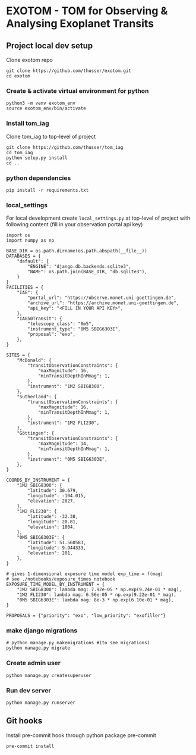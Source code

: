 # EXOTOM - TOM for Observing & Analysing Exoplanet Transits

## Project local dev setup
Clone exotom repo
```
git clone https://github.com/thusser/exotom.git
cd exotom
```

### Create & activate virtual environment for python
```
python3 -m venv exotom_env
source exotom_env/bin/activate
```

### Install tom_iag

Clone tom_iag to top-level of project
```
git clone https://github.com/thusser/tom_iag
cd tom_iag
python setup.py install
cd ..
```

### python dependencies
```
pip install -r requirements.txt
```

### local_settings
For local development create `local_settings.py` at top-level of project with following content (fill in your observation portal api key)
```
import os
import numpy as np

BASE_DIR = os.path.dirname(os.path.abspath(__file__))
DATABASES = {
    "default": {
        "ENGINE": "django.db.backends.sqlite3",
        "NAME": os.path.join(BASE_DIR, "db.sqlite3"),
    }
}
FACILITIES = {
    "IAG": {
        "portal_url": "https://observe.monet.uni-goettingen.de",
        "archive_url": "https://archive.monet.uni-goettingen.de",
        "api_key": "<FILL IN YOUR API KEY>",
    },
    "IAG50Transit": {
        "telescope_class": "0m5",
        "instrument_type": "0M5 SBIG6303E",
        "proposal": "exo",
    },
}

SITES = {
    "McDonald": {
        "transitObservationConstraints": {
            "maxMagnitude": 16,
            "minTransitDepthInMmag": 1,
        },
        "instrument": "1M2 SBIG8300",
    },
    "Sutherland": {
        "transitObservationConstraints": {
            "maxMagnitude": 16,
            "minTransitDepthInMmag": 1,
        },
        "instrument": "1M2 FLI230",
    },
    "Göttingen": {
        "transitObservationConstraints": {
            "maxMagnitude": 14,
            "minTransitDepthInMmag": 1,
        },
        "instrument": "0M5 SBIG6303E",
    },
}

COORDS_BY_INSTRUMENT = {
    "1M2 SBIG8300": {
        "latitude": 30.679,
        "longitude": -104.015,
        "elevation": 2027,
    },
    "1M2 FLI230": {
        "latitude": -32.38,
        "longitude": 20.81,
        "elevation": 1804,
    },
    "0M5 SBIG6303E": {
        "latitude": 51.560583,
        "longitude": 9.944333,
        "elevation": 201,
    },
}

# gives 1-dimensional exposure time model exp_time = f(mag)
# see ./notebooks/exposure_times notebook
EXPOSURE_TIME_MODEL_BY_INSTRUMENT = {
    "1M2 SBIG8300": lambda mag: 7.92e-05 * np.exp(9.24e-01 * mag),
    "1M2 FLI230": lambda mag: 6.56e-05 * np.exp(9.22e-01 * mag),
    "0M5 SBIG6303E": lambda mag: 8e-3 * np.exp(6.10e-01 * mag),
}

PROPOSALS = {"priority": "exo", "low_priority": "exofiller"}

```

### make django migrations
```
# python manage.py makemigrations #(to see migrations)
python manage.py migrate
```

### Create admin user
```
python manage.py createsuperuser
```

### Run dev server
```
python manage.py runserver
```

## Git hooks

Install pre-commit hook through python package pre-commit
```
pre-commit install
```
